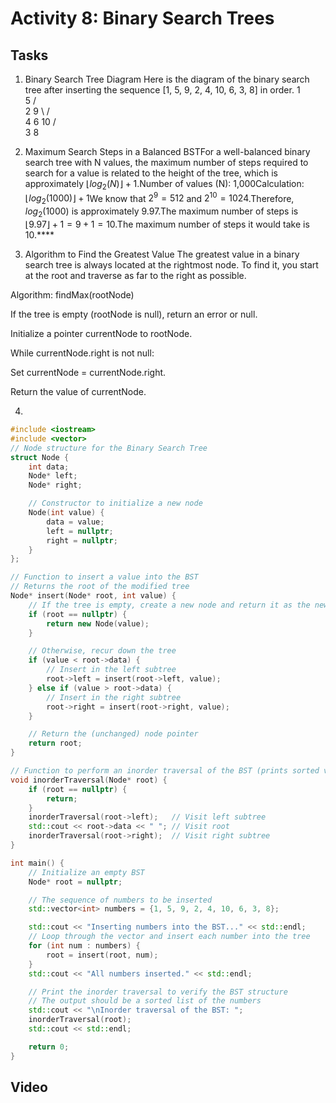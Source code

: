 # Activity 8: Binary Search Trees

## Tasks

1. Binary Search Tree Diagram
   Here is the diagram of the binary search tree after inserting the sequence [1, 5, 9, 2, 4, 10, 6, 3, 8] in order.
       1
       \
        5
       / \
      2   9
       \ / \
        4 6  10
       /   \
      3     8
2. Maximum Search Steps in a Balanced BSTFor a well-balanced binary search tree with N values, the maximum number of steps required to search for a value is related to the height of the tree, which is approximately $\lfloor log_2(N) \rfloor + 1$.Number of values (N): 1,000Calculation: $\lfloor log_2(1000) \rfloor + 1$We know that $2^9 = 512$ and $2^{10} = 1024$.Therefore, $log_2(1000)$ is approximately 9.97.The maximum number of steps is $\lfloor 9.97 \rfloor + 1 = 9 + 1 = 10$.The maximum number of steps it would take is 10.****

3. Algorithm to Find the Greatest Value
The greatest value in a binary search tree is always located at the rightmost node. To find it, you start at the root and traverse as far to the right as possible.

Algorithm: findMax(rootNode)

If the tree is empty (rootNode is null), return an error or null.

Initialize a pointer currentNode to rootNode.

While currentNode.right is not null:

Set currentNode = currentNode.right.

Return the value of currentNode.

4. 
```cpp
#include <iostream>
#include <vector>
// Node structure for the Binary Search Tree
struct Node {
    int data;
    Node* left;
    Node* right;

    // Constructor to initialize a new node
    Node(int value) {
        data = value;
        left = nullptr;
        right = nullptr;
    }
};

// Function to insert a value into the BST
// Returns the root of the modified tree
Node* insert(Node* root, int value) {
    // If the tree is empty, create a new node and return it as the new root
    if (root == nullptr) {
        return new Node(value);
    }

    // Otherwise, recur down the tree
    if (value < root->data) {
        // Insert in the left subtree
        root->left = insert(root->left, value);
    } else if (value > root->data) {
        // Insert in the right subtree
        root->right = insert(root->right, value);
    }

    // Return the (unchanged) node pointer
    return root;
}

// Function to perform an inorder traversal of the BST (prints sorted values)
void inorderTraversal(Node* root) {
    if (root == nullptr) {
        return;
    }
    inorderTraversal(root->left);   // Visit left subtree
    std::cout << root->data << " "; // Visit root
    inorderTraversal(root->right);  // Visit right subtree
}

int main() {
    // Initialize an empty BST
    Node* root = nullptr;

    // The sequence of numbers to be inserted
    std::vector<int> numbers = {1, 5, 9, 2, 4, 10, 6, 3, 8};

    std::cout << "Inserting numbers into the BST..." << std::endl;
    // Loop through the vector and insert each number into the tree
    for (int num : numbers) {
        root = insert(root, num);
    }
    std::cout << "All numbers inserted." << std::endl;

    // Print the inorder traversal to verify the BST structure
    // The output should be a sorted list of the numbers
    std::cout << "\nInorder traversal of the BST: ";
    inorderTraversal(root);
    std::cout << std::endl;

    return 0;
}
```

## Video

